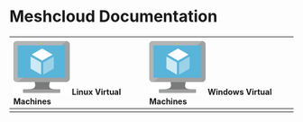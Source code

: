 # Meshcloud Documentation

| ![](/assets/virtualmachine.svg) Linux Virtual Machines | ![](/assets/virtualmachine.svg) Windows Virtual Machines|
| :--- | :--- |
|  |  |



